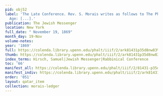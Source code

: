 ```yaml
---
pid: obj52
label: 'The Late Conference. Rev. S. Morais writes as follows to The Philadelphia
  Age: [...].'
publication: The Jewish Messenger
location: New York
full_date: " November 19, 1869"
month_day: 19-Nov
volume-notes:
year: '1869'
full: https://colenda.library.upenn.edu/phalt/iiif/2/ark81431p35d8nw83%2FSHA256E-s7726715--629e4415138daf458a01a8ae63bc79c3cf0b4fd8fb5241230ff6552221593e59.jpeg/full/3500,/0/default.jpg
thumb: https://colenda.library.upenn.edu/phalt/iiif/2/ark81431p35d8nw83%2FSHA256E-s7726715--629e4415138daf458a01a8ae63bc79c3cf0b4fd8fb5241230ff6552221593e59.jpeg/full/!200,200/0/default.jpg
index_terms: Hirsch, Samuel|Jewish Messenger|Rabbinical Conference
toc: '66'
manifest_all: https://colenda.library.upenn.edu/phalt/iiif/2/81431-p35d8nw83/manifest
manifest_indiv: https://colenda.library.upenn.edu/phalt/iiif/2/ark81431p35d8nw83%2FSHA256E-s7726715--629e4415138daf458a01a8ae63bc79c3cf0b4fd8fb5241230ff6552221593e59.jpeg
order: '051'
layout: qatar_item
collection: morais-ledger
---
```

